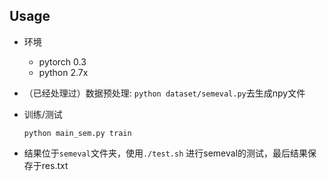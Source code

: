 ## Usage

- 环境
    - pytorch 0.3
    - python 2.7x

- （已经处理过）数据预处理: `python dataset/semeval.py`去生成npy文件
- 训练/测试
    ```
    python main_sem.py train
    ```
- 结果位于`semeval`文件夹，使用`./test.sh` 进行semeval的测试，最后结果保存于res.txt
